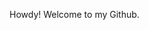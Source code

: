 Howdy! Welcome to my Github. 

<!---
domnasrabadi/domnasrabadi is a ✨ special ✨ repository because its `README.md` (this file) appears on your GitHub profile.
You can click the Preview link to take a look at your changes.
--->
